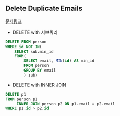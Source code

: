## Delete Duplicate Emails
[문제링크](https://leetcode.com/problems/delete-duplicate-emails/)
- DELETE with 서브쿼리    
```sql
DELETE FROM person
WHERE id NOT IN(
    SELECT sub.min_id
    FROM(
        SELECT email, MIN(id) AS min_id
        FROM person
        GROUP BY email
        ) sub)
```
- DELETE with INNER JOIN   
```sql
DELETE p1
FROM person p1
     INNER JOIN person p2 ON p1.email = p2.email
WHERE p1.id > p2.id     
```
